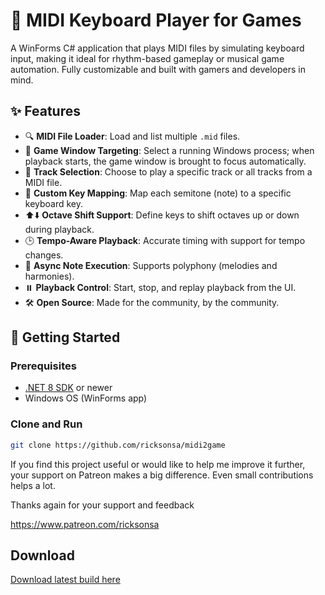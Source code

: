 ﻿# 🎹 MIDI Keyboard Player for Games

A WinForms C# application that plays MIDI files by simulating keyboard input, making it ideal for rhythm-based gameplay or musical game automation. Fully customizable and built with gamers and developers in mind.

## ✨ Features

- 🔍 **MIDI File Loader**: Load and list multiple `.mid` files.
- 🎯 **Game Window Targeting**: Select a running Windows process; when playback starts, the game window is brought to focus automatically.
- 🎼 **Track Selection**: Choose to play a specific track or all tracks from a MIDI file.
- 🎹 **Custom Key Mapping**: Map each semitone (note) to a specific keyboard key.
- ⬆️⬇️ **Octave Shift Support**: Define keys to shift octaves up or down during playback.
- 🕒 **Tempo-Aware Playback**: Accurate timing with support for tempo changes.
- 🧠 **Async Note Execution**: Supports polyphony (melodies and harmonies).
- ⏸️ **Playback Control**: Start, stop, and replay playback from the UI.
- 🛠️ **Open Source**: Made for the community, by the community.

## 🚀 Getting Started

### Prerequisites

- [.NET 8 SDK](https://dotnet.microsoft.com/en-us/download/dotnet/8.0) or newer
- Windows OS (WinForms app)

### Clone and Run

```bash
git clone https://github.com/ricksonsa/midi2game
```

If you find this project useful or would like to help me improve it further, your support on Patreon makes a big difference. Even small contributions helps a lot.

Thanks again for your support and feedback

https://www.patreon.com/ricksonsa


## Download

[Download latest build here](https://github.com/ricksonsa/midi2game/releases/latest)
